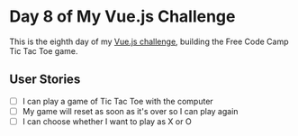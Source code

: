 # Day 8 of My Vue.js Challenge

This is the eighth day of my [Vue.js challenge](https://github.com/zsoltime/vue-basic-challenge), building the Free Code Camp Tic Tac Toe game.

## User Stories

- [ ] I can play a game of Tic Tac Toe with the computer
- [ ] My game will reset as soon as it's over so I can play again
- [ ] I can choose whether I want to play as X or O
